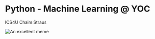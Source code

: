 # Python - Machine Learning @ YOC

ICS4U
Chaim Straus

![An excellent meme](https://www.google.com/url?sa=i&url=https%3A%2F%2Fwww.codeitbro.com%2Ffunny-python-programming-memes%2F&psig=AOvVaw0fMU0XcbWHtYFFfQ1XG2qE&ust=1636473890315000&source=images&cd=vfe&ved=0CAsQjRxqFwoTCKCnsMSSifQCFQAAAAAdAAAAABAT)